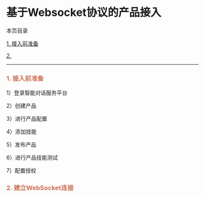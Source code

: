 # 基于Websocket协议的产品接入

本页目录

<a href="#1">1. 接入前准备</a> 

<a href="#2">2. </a> 

---
<h3 id="1"><font color="#CD7054">1. 接入前准备</font></h3>

1）登录智能对话服务平台

2）创建产品

3）进行产品配置

4）添加技能

5）发布产品

6）进行产品技能测试

7）配置授权

<h3 id="1"><font color="#CD7054">2. 建立WebSocket连接</font></h3>

